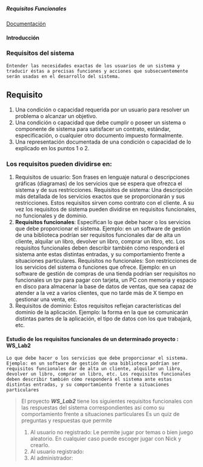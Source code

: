 ##### Requisitos Funcionales
[Documentación](https://es.wikiversity.org/wiki/Ingenier%C3%ADa_de_requisitos_software)

#### Introducción 
### Requisitos del sistema
~~~
Entender las necesidades exactas de los usuarios de un sistema y traducir éstas a precisas funciones y acciones que subsecuentemente serán usadas en el desarrollo del sistema.
~~~
## Requisito
1. Una condición o capacidad requerida por un usuario para resolver un problema o alcanzar un objetivo.
2. Una condición o capacidad que debe cumplir o poseer un sistema o componente de sistema para satisfacer un contrato, estándar, especificación, o cualquier otro documento impuesto formalmente.
3. Una representación documentada de una condición o capacidad de lo explicado en los puntos 1 o 2.

### Los requisitos pueden dividirse en:

1. Requisitos de usuario: Son frases en lenguaje natural o descripciones gráficas (diagramas) de los servicios que se espera que ofrezca el sistema y de sus restricciones.
Requisitos de sistema: Una descripción más detallada de los servicios exactos que se proporcionarán y sus restricciones. Estos requisitos sirven como contrato con el cliente. A su vez los requisitos de sistema pueden dividirse en requisitos funcionales, no funcionales y de dominio.
2. **Requisitos funcionales**: Especifican lo que debe hacer o los servicios que debe proporcionar el sistema. Ejemplo: en un software de gestión de una biblioteca podrían ser requisitos funcionales dar de alta un cliente, alquilar un libro, devolver un libro, comprar un libro, etc. Los requisitos funcionales deben describir también cómo responderá el sistema ante estas distintas entradas, y su comportamiento frente a situaciones particulares.
Requisitos no funcionales: Son restricciones de los servicios del sistema o funciones que ofrece. Ejemplo: en un software de gestión de compras de una tienda podrían ser requisitos no funcionales un tpv para pagar con tarjeta, un PC con memoria y espacio en disco para almacenar la base de datos de ventas, que sea capaz de atender a la vez a varios clientes, que no tarde más de X tiempo en gestionar una venta, etc.
3. Requisitos de dominio: Estos requisitos reflejan características del dominio de la aplicación. Ejemplo: la forma en la que se comunicarán distintas partes de la aplicación, el tipo de datos con los que trabajará, etc.

#### Estudio de los requisitos funcionales de un determinado proyecto : WS_Lab2
~~~
Lo que debe hacer o los servicios que debe proporcionar el sistema. 
Ejemplo: en un software de gestión de una biblioteca podrían ser requisitos funcionales dar de alta un cliente, alquilar un libro, devolver un libro, comprar un libro, etc. Los requisitos funcionales deben describir también cómo responderá el sistema ante estas distintas entradas, y su comportamiento frente a situaciones particulares
~~~
> El proyecto ***WS_Lab2*** tiene los siguientes requisitos funcionales con las respuestas del sistema correspondientes así como su comportamiento frente a situaciones particulares
> Es un quiz de preguntas y respuestas que permite 
> 1. Al usuario no registrado: 
Le permite jugar por temas o bien juego aleatorio.
En cualquier caso puede escoger jugar con Nick y crearlo.
> 2. Al usuario registrado:
> 3. Al administrador:
